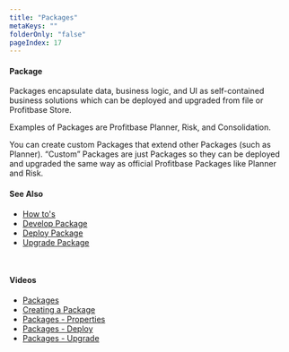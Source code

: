 ```yaml
---
title: "Packages"
metaKeys: ""
folderOnly: "false"
pageIndex: 17
---
```


#### Package

Packages encapsulate data, business logic, and UI as self-contained business solutions which can be deployed and upgraded from file or Profitbase Store.

Examples of Packages are Profitbase Planner, Risk, and Consolidation.

You can create custom Packages that extend other Packages (such as Planner). “Custom” Packages are just Packages so they can be deployed and upgraded the same way as official Profitbase Packages like Planner and Risk.
<br/>

#### See Also

* [How to's](package/howto.md)
* [Develop Package](package/develop-package.md)
* [Deploy Package](package/deploy-package.md)
* [Upgrade Package](package/upgrade-package.md)


<br/>

#### Videos


* [Packages](../videos/packages.md)
* [Creating a Package](https://profitbasedocs.blob.core.windows.net/videos/Package%20-%20Create%20Package.mp4)
* [Packages - Properties](https://profitbasedocs.blob.core.windows.net/videos/Package%20-%20Package%20Properties.mp4)
* [Packages - Deploy](https://profitbasedocs.blob.core.windows.net/videos/Packages%20-%20Deploy.mp4)
* [Packages - Upgrade](https://profitbasedocs.blob.core.windows.net/videos/Packages%20-%20Upgrade.mp4)
